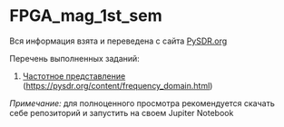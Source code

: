 # FPGA_mag_1st_sem

Вся информация взята и переведена с сайта [PySDR.org](https://pysdr.org/index.html)

Перечень выполненных заданий:

1. [Частотное представление](./Frequency_domain/Frequency_domain.ipynb) (https://pysdr.org/content/frequency_domain.html)

_*Примечание:*_ для полноценного просмотра рекомендуется скачать себе репозиторий и запустить на своем Jupiter Notebook
